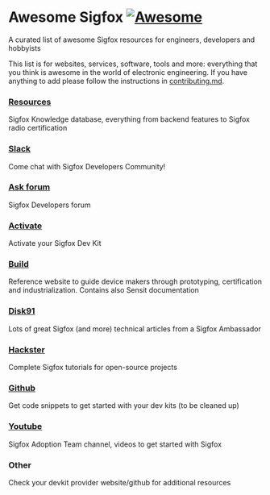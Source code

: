 # Awesome Sigfox [![Awesome](https://cdn.rawgit.com/sindresorhus/awesome/d7305f38d29fed78fa85652e3a63e154dd8e8829/media/badge.svg)](https://github.com/sindresorhus/awesome)

A curated list of awesome Sigfox resources for engineers, developers and hobbyists

This list is for websites, services, software, tools and more: everything that you think is awesome in the world of electronic engineering. If you have anything to add please follow the instructions in [contributing.md](contributing.md).

### [Resources](https://resources.sigfox.com)
Sigfox Knowledge database, everything from backend features to Sigfox radio certification

### [Slack](https://sigfoxbuilders.herokuapp.com)
Come chat with Sigfox Developers Community!

### [Ask forum](https://ask.sigfox.com)
Sigfox Developers forum

### [Activate](https://buy.sigfox.com/activate)
Activate your Sigfox Dev Kit

### [Build](https://build.sigfox.com)
Reference website to guide device makers through prototyping, certification and industrialization. Contains also Sensit documentation

### [Disk91](http://disk91.com)
Lots of great Sigfox (and more) technical articles from a Sigfox Ambassador

### [Hackster](https://www.hackster.io/sigfox)
Complete Sigfox tutorials for open-source projects

### [Github](https://github.com/sigfox)
Get code snippets to get started with your dev kits (to be cleaned up)

### [Youtube]( https://www.youtube.com/playlist?list=PLcw1TnahFRW9ebM_pZ_bh3SIRFiecJXnH)
Sigfox Adoption Team channel, videos to get started with Sigfox

### Other
Check your devkit provider website/github for additional resources

